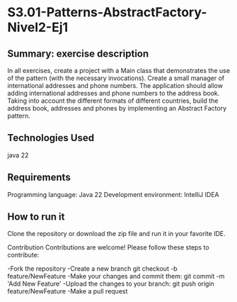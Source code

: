 # S3.01-Patterns-AbstractFactory-Nivel2-Ej1

## Summary: exercise description

In all exercises, create a project with a Main class that demonstrates 
the use of the pattern (with the necessary invocations).
Create a small manager of international addresses and phone numbers.
The application should allow adding international addresses and phone numbers to the 
address book. Taking into account the different formats of different countries, build the address book, 
addresses and phones by implementing an Abstract Factory pattern.

## Technologies Used

java 22

## Requirements

Programming language: Java 22
Development environment: IntelliJ IDEA

## How to run it

Clone the repository or download the zip file and run it in your favorite IDE.

Contribution Contributions are welcome! Please follow these steps to contribute:

-Fork the repository -Create a new branch git checkout -b feature/NewFeature -Make your changes and commit them: git commit -m 'Add New Feature' -Upload the changes to your branch: git push origin feature/NewFeature -Make a pull request